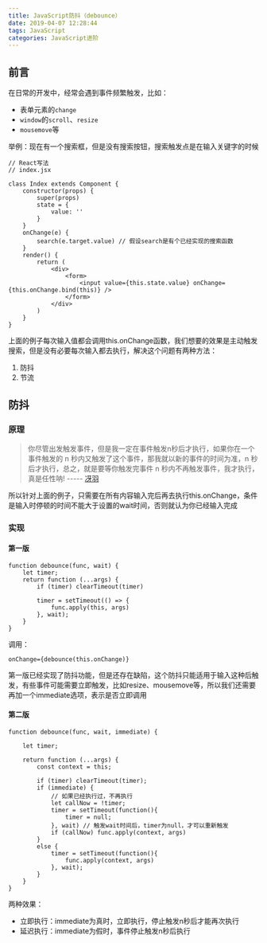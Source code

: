 ```yaml
---
title: JavaScript防抖（debounce）
date: 2019-04-07 12:28:44
tags: JavaScript
categories: JavaScript进阶
---
```

## 前言
在日常的开发中，经常会遇到事件频繁触发，比如：
* 表单元素的`change`
* `window`的`scroll`、`resize`
* `mousemove`等

举例：现在有一个搜索框，但是没有搜索按钮，搜索触发点是在输入关键字的时候

```
// React写法
// index.jsx

class Index extends Component {
    constructor(props) {
        super(props)
        state = {
            value: ''
        }
    }
    onChange(e) {
        search(e.target.value) // 假设search是有个已经实现的搜索函数
    }
    render() {
        return (
            <div>
                <form>
                    <input value={this.state.value} onChange={this.onChange.bind(this)} />
                </form>
            </div>
        )
    }
}
```
上面的例子每次输入值都会调用this.onChange函数，我们想要的效果是主动触发搜索，但是没有必要每次输入都去执行，解决这个问题有两种方法：

1. 防抖
2. 节流

## 防抖
### 原理
> 你尽管出发触发事件，但是我一定在事件触发n秒后才执行，如果你在一个事件触发的 n 秒内又触发了这个事件，那我就以新的事件的时间为准，n 秒后才执行，总之，就是要等你触发完事件 n 秒内不再触发事件，我才执行，真是任性呐!
----- [冴羽](https://github.com/mqyqingfeng/Blog/issues/22)

所以针对上面的例子，只需要在所有内容输入完后再去执行this.onChange，条件是输入时停顿的时间不能大于设置的wait时间，否则就认为你已经输入完成

### 实现

#### 第一版
```
function debounce(func, wait) {
    let timer;
    return function (...args) {
        if (timer) clearTimeout(timer)
        
        timer = setTimeout(() => {
            func.apply(this, args)
        }, wait);
    }
}
```
调用：
```
onChange={debounce(this.onChange)}
```

第一版已经实现了防抖功能，但是还存在缺陷，这个防抖只能适用于输入这种后触发，有些事件可能需要立即触发，比如resize、mousemove等，所以我们还需要再加一个immediate选项，表示是否立即调用

#### 第二版

```
function debounce(func, wait, immediate) {

    let timer;

    return function (...args) {
        const context = this;

        if (timer) clearTimeout(timer);
        if (immediate) {
            // 如果已经执行过，不再执行
            let callNow = !timer;
            timer = setTimeout(function(){
                timer = null;
            }, wait) // 触发wait时间后，timer为null，才可以重新触发
            if (callNow) func.apply(context, args)
        }
        else {
            timer = setTimeout(function(){
                func.apply(context, args)
            }, wait);
        }
    }
}
```
两种效果：
* 立即执行：immediate为真时，立即执行，停止触发n秒后才能再次执行
* 延迟执行：immediate为假时，事件停止触发n秒后执行